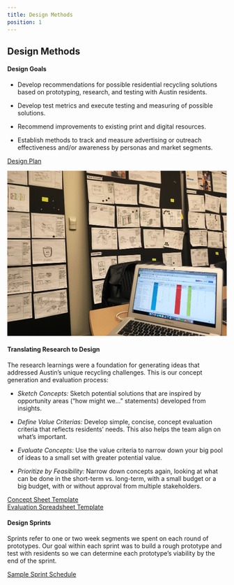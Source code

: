 ```yaml
---
title: Design Methods
position: 1
---
```


## Design Methods

#### Design Goals

* Develop recommendations for possible residential recycling solutions based on prototyping, research, and testing with Austin residents.

* Develop test metrics and execute testing and measuring of possible solutions.

* Recommend improvements to existing print and digital resources.

* Establish methods to track and measure advertising or outreach effectiveness and/or awareness by personas and market segments.

[Design Plan](https://docs.google.com/document/d/1rqR_tuWFXR3g2NHKQ2_4oQ3OKb_h3xm88ZOom_QVEiY/edit?usp=sharing)

![image of design process](/uploads/DesignMethod-ConceptEvaluation.JPG)

#### Translating Research to Design

The research learnings were a foundation for generating ideas that addressed Austin’s unique recycling challenges. This is our concept generation and evaluation process:

* *Sketch Concepts:* Sketch potential solutions that are inspired by opportunity areas (“how might we…” statements) developed from insights.

* *Define Value Criterias:* Develop simple, concise, concept evaluation criteria that reflects residents’ needs. This also helps the team align on what’s important.

* *Evaluate Concepts:* Use the value criteria to narrow down your big pool of ideas to a small set with greater potential value.

* *Prioritize by Feasibility:* Narrow down concepts again, looking at what can be done in the short-term vs. long-term, with a small budget or a big budget, with or without approval from multiple stakeholders.

[Concept Sheet Template](https://docs.google.com/document/d/1l73qK3jtAm5I-5xdqeLI_Y_besYYhwRtEqm-u6Hzx7c/edit?usp=sharing)\
[Evaluation Spreadsheet Template](https://docs.google.com/spreadsheets/d/1KdyuqadqUcwr7Yz12LK9EVQz_kvYhz9CBF2IYoZizaU/edit?usp=sharing)

#### Design Sprints

Sprints refer to one or two week segments we spent on each round of prototypes. Our goal within each sprint was to build a rough prototype and test with residents so we can determine each prototype’s viability by the end of the sprint.

[Sample Sprint Schedule](https://docs.google.com/spreadsheets/d/1uCVVK9bhXImivm__Rb0O5O9wMBH5UNrPrCKWjXQGF-c/edit?usp=sharing)
